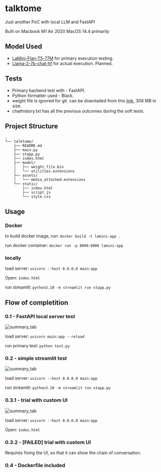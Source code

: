 # talktome
Just another PoC with local LLM and FastAPI

Built on Macbook M1 Air 2020 MacOS 14.4 primarily

## Model Used
- [LaMini-Flan-T5-77M](https://huggingface.co/MBZUAI/LaMini-Flan-T5-77M) for primary execution testing.
- [Llama-2-7b-chat-hf](https://huggingface.co/meta-llama/Llama-2-7b-chat-hf) for actual execution. Planned.


## Tests
- Primary backend test with - FastAPI.
- Python formatter used - Black.
- weight file is ignored for git. can be downladed from this [link](https://huggingface.co/MBZUAI/LaMini-Flan-T5-77M/tree/main), 308 MB in size.
- chathistory.txt has all the previous outcomes during the soft tests.

## Project Structure
```
.
└── talktome/
    ├── README.md
    ├── main.py
    ├── stapp.py
    ├── index.html
    ├── model/
    │   ├── weight_file.bin
    │   └── utilities.extensions
    ├── assets/
    │   └── media_attached.extensions
    └── static/
        ├── index.html
        ├── script.js
        └── style.css
```

## Usage

### Docker

to build docker image, run: ```docker build -t lamini-app .```

run docker container: ```docker run -p 8000:8000 lamini-app```

### locally

load server:
 ```uvicorn --host 0.0.0.0 main:app```

Open: 
 ```index.html``` 

run streamlit:
 ```python3.10 -m streamlit run stapp.py```

## Flow of completition

### 0.1 - FastAPI local server test
![summary_tab](assets/11.57.04PM.png)

load server:
 ```uvicorn main:app --reload```

run primary test:
 ```python test.py```


### 0.2 - simple streamlit test
![summary_tab](assets/12.23.02AM.png)

load server:
 ```uvicorn --host 0.0.0.0 main:app```

run streamlit:
 ```python3.10 -m streamlit run stapp.py```


### 0.3.1 - trial with custom UI
![summary_tab](assets/12.31.47AM.png)

load server:
 ```uvicorn --host 0.0.0.0 main:app```

Open: 
 ```index.html``` 


### 0.3.2 - [FAILED] trial with custom UI

Requires fixing the UI, so that it can show the chain of conversation.

### 0.4 - Dockerfile included
